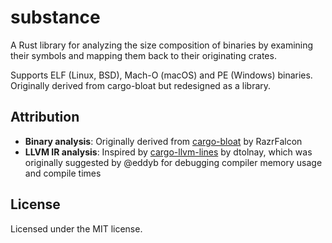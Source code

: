 # substance

A Rust library for analyzing the size composition of binaries by examining their symbols and mapping them back to their originating crates.

Supports ELF (Linux, BSD), Mach-O (macOS) and PE (Windows) binaries. Originally derived from cargo-bloat but redesigned as a library.

## Attribution

- **Binary analysis**: Originally derived from [cargo-bloat](https://github.com/RazrFalcon/cargo-bloat) by RazrFalcon
- **LLVM IR analysis**: Inspired by [cargo-llvm-lines](https://github.com/dtolnay/cargo-llvm-lines) by dtolnay, which was originally suggested by @eddyb for debugging compiler memory usage and compile times

## License

Licensed under the MIT license.
